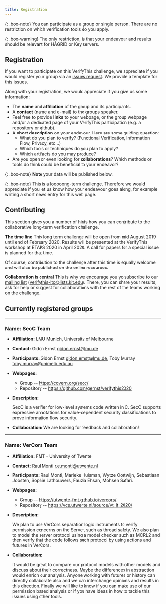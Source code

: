 ```yaml
---
title: Registration
---
```


{: .box-note} 
You can participate as a group or single person. There are no restriction on
which verification tools do you apply. 

{: .box-warning}
The only restriction, is that your endeavour and results should be relevant 
for HAGRID or Key servers.

## Registration 

If you want to participate on this VerifyThis challenge, we appreciate if you
would register your group via an [issues
request](https://github.com/verifythis/verifythis.github.io/issues/new?template=registration.md).
We provide a template for this issues.

Along with your registration, we would appreciate if you give us some information: 

* The **name** and **affiliation** of the group and its participants. 
* A **contact** (name and e-mail) to the groups speaker.
* Feel free to provide **links** to your webpage, or the group webpage and/or 
  a dedicated page of your VerifyThis participation (e.g. a repository or github).
* A **short description** on your endevour. 
  Here are some guiding question: 
  * What do you plan to verify? (Functional Verification, Information Flow, Privacy, etc...)
  * Which tools or techniques do you plan to apply?
  * Which artifacts do you may produce?
* Are you open or even looking for **collaborations**? Which methods or tools do
  think could be beneficial to your endeavor?

{: .box-note}
**Note** your data will be published below. 

{: .box-note}
This is a looooong-term challenge. Therefore we would appreciate if you let us
know how your endeavour goes along, for example writing a short news entry for
this web page.

## Contributing

This section gives you a number of hints how you can contribute to the
collaborative long-term verification challenge.

**The time line** This long term challenge will be open from mid August 2019
until end of February 2020. Results will be presented at the VerifyThis workshop
at ETAPS 2020 in April 2020. A call for papers for a special issue is planned
for that time.

Of course, contribution to the challenge after this time is equally
welcome and will also be published on the online resources.

**Collaboration is central** This is why we encourage you yo subscribe to our
[mailing list](https://www.lists.kit.edu/sympa/info/verifythis-ltc) (verifythis-ltc@lists.kit.edu).
There, you can share your results, ask for help or suggest for collaborations 
with the rest of the teams working on the challenge.


## Currently registered groups

---
### Name: SecC Team

* **Affiliation:** LMU Munich, University of Melbourne
* **Contact:** Gidon Ernst gidon.ernst@lmu.de
* **Participants:** Gidon Ernst gidon.ernst@lmu.de, Toby Murray toby.murray@unimelb.edu.au

* **Webpages:**
  - Group -- https://covern.org/secc/
  - Repository -- https://github.com/gernst/verifythis2020

* **Description:**

  SecC is a verifier for low-level systems code written in C. SecC supports
  expressive annotations for value-dependent security classifications to prove
  information flow security.

* **Collaboration:** We are looking for feedback and collaboration!

---
### Name: VerCors Team

* **Affiliation:** FMT - University of Twente
* **Contact:** Raul Monti r.e.monti@utwente.nl
* **Participants:** Raul Monti, Marieke Huisman, Wytze Oortwijn, Sebastiaan Joosten, Sophie Lathouwers, Fauzia Ehsan, Mohsen Safari.

* **Webpages:**
  - Group -- https://utwente-fmt.github.io/vercors/
  - Repository -- https://vcs.utwente.nl/source/vt_lt_2020/


* **Description:**

  We plan to use VerCors separation logic instruments to verify permission concerns on the Server, such as thread safety.
  We also plan to model the server protocol using a model checker such as MCRL2 and then verify that the code follows such protocol by using actions and futures in VerCors.

* **Collaboration:** 

  It would be great to compare our protocol models with other models and discuss about their correctness. Maybe the differences in abstraction would enrich our analysis. Anyone working with futures or history can directly collaborate also and we can interchange opinions and results in this direction. Finally we will like to know if you can make use of our permission based analysis or if you have ideas in how to tackle this issues using other tools.
